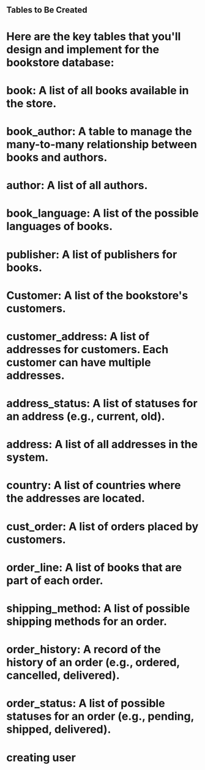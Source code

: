 ## Tables to Be Created
# Here are the key tables that you'll design and implement for the bookstore database:

# book: A list of all books available in the store.
# book_author: A table to manage the many-to-many relationship between books and authors.
# author: A list of all authors.
# book_language: A list of the possible languages of books.
# publisher: A list of publishers for books.
# Customer: A list of the bookstore's customers.
# customer_address: A list of addresses for customers. Each customer can have multiple addresses.
# address_status: A list of statuses for an address (e.g., current, old).
# address: A list of all addresses in the system.
# country: A list of countries where the addresses are located.
# cust_order: A list of orders placed by customers.
# order_line: A list of books that are part of each order.
# shipping_method: A list of possible shipping methods for an order.
# order_history: A record of the history of an order (e.g., ordered, cancelled, delivered).
# order_status: A list of possible statuses for an order (e.g., pending, shipped, delivered). 
# creating user
